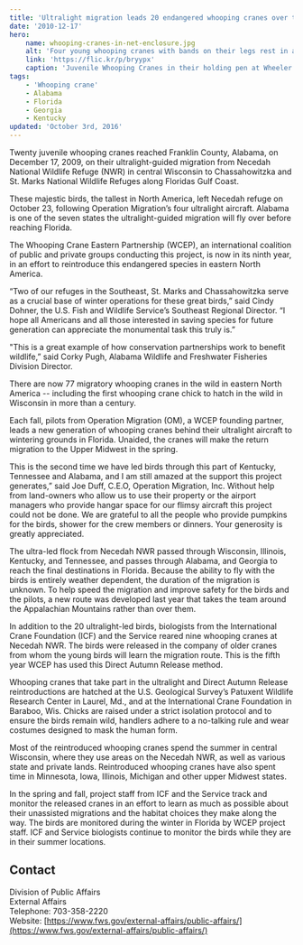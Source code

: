 ```yaml
---
title: 'Ultralight migration leads 20 endangered whooping cranes over the skies of Alabama'
date: '2010-12-17'
hero:
    name: whooping-cranes-in-net-enclosure.jpg
    alt: 'Four young whooping cranes with bands on their legs rest in a net enclosure.'
    link: 'https://flic.kr/p/bryypx'
    caption: 'Juvenile Whooping Cranes in their holding pen at Wheeler National Wildlife Refuge, Decatur, AL. Photo by USFWS.'
tags:
    - 'Whooping crane'
    - Alabama
    - Florida
    - Georgia
    - Kentucky
updated: 'October 3rd, 2016'
---
```


Twenty juvenile whooping cranes reached Franklin County, Alabama, on December 17, 2009, on their ultralight-guided migration from Necedah National Wildlife Refuge (NWR) in central Wisconsin to Chassahowitzka and St. Marks National Wildlife Refuges along Floridas Gulf Coast.

These majestic birds, the tallest in North America, left Necedah refuge on October 23, following Operation Migration’s four ultralight aircraft. Alabama is one of the seven states the ultralight-guided migration will fly over before reaching Florida.

The Whooping Crane Eastern Partnership (WCEP), an international coalition of public and private groups conducting this project, is now in its ninth year, in an effort to reintroduce this endangered species in eastern North America.

“Two of our refuges in the Southeast, St. Marks and Chassahowitzka serve as a crucial base of winter operations for these great birds,” said Cindy Dohner, the U.S. Fish and Wildlife Service’s Southeast Regional Director. “I hope all Americans and all those interested in saving species for future generation can appreciate the monumental task this truly is.”

"This is a great example of how conservation partnerships work to benefit wildlife,” said Corky Pugh, Alabama Wildlife and Freshwater Fisheries Division Director.

There are now 77 migratory whooping cranes in the wild in eastern North America -- including the first whooping crane chick to hatch in the wild in Wisconsin in more than a century.

Each fall, pilots from Operation Migration (OM), a WCEP founding partner, leads a new generation of whooping cranes behind their ultralight aircraft to wintering grounds in Florida. Unaided, the cranes will make the return migration to the Upper Midwest in the spring.

This is the second time we have led birds through this part of Kentucky, Tennessee and Alabama, and I am still amazed at the support this project generates,” said Joe Duff, C.E.O, Operation Migration, Inc. Without help from land-owners who allow us to use their property or the airport managers who provide hangar space for our flimsy aircraft this project could not be done. We are grateful to all the people who provide pumpkins for the birds, shower for the crew members or dinners. Your generosity is greatly appreciated.

The ultra-led flock from Necedah NWR passed through Wisconsin, Illinois, Kentucky, and Tennessee, and passes through Alabama, and Georgia to reach the final destinations in Florida. Because the ability to fly with the birds is entirely weather dependent, the duration of the migration is unknown. To help speed the migration and improve safety for the birds and the pilots, a new route was developed last year that takes the team around the Appalachian Mountains rather than over them.

In addition to the 20 ultralight-led birds, biologists from the International Crane Foundation (ICF) and the Service reared nine whooping cranes at Necedah NWR. The birds were released in the company of older cranes from whom the young birds will learn the migration route. This is the fifth year WCEP has used this Direct Autumn Release method.

Whooping cranes that take part in the ultralight and Direct Autumn Release reintroductions are hatched at the U.S. Geological Survey’s Patuxent Wildlife Research Center in Laurel, Md., and at the International Crane Foundation in Baraboo, Wis. Chicks are raised under a strict isolation protocol and to ensure the birds remain wild, handlers adhere to a no-talking rule and wear costumes designed to mask the human form.

Most of the reintroduced whooping cranes spend the summer in central Wisconsin, where they use areas on the Necedah NWR, as well as various state and private lands. Reintroduced whooping cranes have also spent time in Minnesota, Iowa, Illinois, Michigan and other upper Midwest states.

In the spring and fall, project staff from ICF and the Service track and monitor the released cranes in an effort to learn as much as possible about their unassisted migrations and the habitat choices they make along the way. The birds are monitored during the winter in Florida by WCEP project staff. ICF and Service biologists continue to monitor the birds while they are in their summer locations.

## Contact

Division of Public Affairs  
External Affairs  
Telephone: 703-358-2220  
Website: [https://www.fws.gov/external-affairs/public-affairs/](https://www.fws.gov/external-affairs/public-affairs/)
